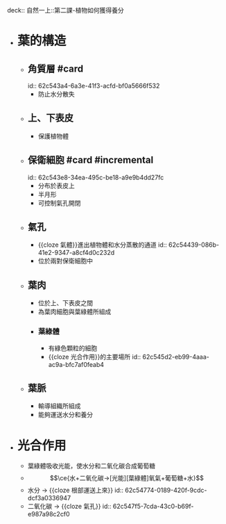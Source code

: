 deck:: 自然一上::第二課-植物如何獲得養分

- # 葉的構造
	- ## 角質層 #card
	  id:: 62c543a4-6a3e-41f3-acfd-bf0a5666f532
		- 防止水分散失
	- ## 上、下表皮
		- 保護植物體
	- ## 保衛細胞  #card #incremental
	  id:: 62c543e8-34ea-495c-be18-a9e9b4dd27fc
		- 分布於表皮上
		- 半月形
		- 可控制氣孔開閉
	- ## 氣孔
		- {{cloze  氣體}}進出植物體和水分蒸散的通道
		  id:: 62c54439-086b-41e2-9347-a8cf4d0c232d
		- 位於兩對保衛細胞中
	- ## 葉肉
		- 位於上、下表皮之間
		- 為葉肉細胞與葉綠體所組成
		- ### 葉綠體
			- 有綠色顆粒的細胞
			- {{cloze 光合作用}}的主要場所
			  id:: 62c545d2-eb99-4aaa-ac9a-bfc7af0feab4
	- ## 葉脈
		- 輸導組織所組成
		- 能夠運送水分和養分
- # 光合作用
	- 葉綠體吸收光能，使水分和二氧化碳合成葡萄糖
	- $$\ce{水+二氧化碳->[光能][葉綠體]氧氣+葡萄糖+水}$$
	- 水分 -> {{cloze 根部運送上來}}
	  id:: 62c54774-0189-420f-9cdc-dcf3a0336947
	- 二氧化碳 -> {{cloze 氣孔}}
	  id:: 62c547f5-7cda-43c0-b69f-e987a98c2cf0